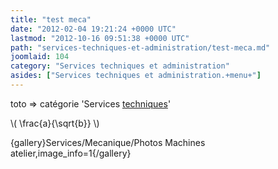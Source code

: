 ```yaml
---
title: "test meca"
date: "2012-02-04 19:21:24 +0000 UTC"
lastmod: "2012-10-16 09:51:38 +0000 UTC"
path: "services-techniques-et-administration/test-meca.md"
joomlaid: 104
category: "Services techniques et administration"
asides: ["Services techniques et administration.+menu+"]
---
```

toto => catégorie 'Services [techniques](images/Recherche/Plasma/0_90_PtHard_PPgFree.pdf)'

\\( \\frac{a}{\\sqrt{b}} \\)

{gallery}Services/Mecanique/Photos Machines atelier,image\_info=1{/gallery}
